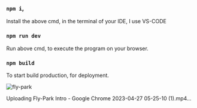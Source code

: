 ### `npm i`,
 Install the above cmd, in the terminal of your IDE, I use VS-CODE
 
### `npm run dev`
 Run above cmd, to execute the program on your browser.
 
 ### `npm build`
 To start build production, for deployment.
 
 ![fly-park](https://user-images.githubusercontent.com/83406066/234727445-b16ecba3-e8b4-4760-a544-e7be09c62eb6.png)


Uploading Fly-Park Intro - Google Chrome 2023-04-27 05-25-10 (1).mp4…

